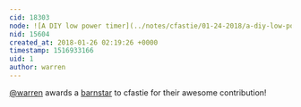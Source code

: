 ```yaml
---
cid: 18303
node: ![A DIY low power timer](../notes/cfastie/01-24-2018/a-diy-low-power-timer)
nid: 15604
created_at: 2018-01-26 02:19:26 +0000
timestamp: 1516933166
uid: 1
author: warren
---
```


[@warren](/profile/warren) awards a <a href="//publiclab.org/wiki/barnstars">barnstar</a> to cfastie for their awesome contribution!